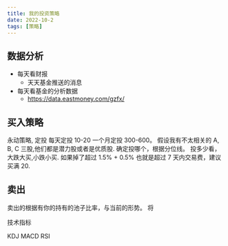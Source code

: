 ```yaml
---
title: 我的投资策略
date: 2022-10-2
tags: [策略]
---
```


## 数据分析

- 每天看财报
  - 天天基金推送的消息
- 每天看基金的分析数据
  - https://data.eastmoney.com/gzfx/

## 买入策略

永动策略, 定投
每天定投 10-20 一个月定投 300-600。
假设我有不太相关的 A, B, C 三股,他们都是潜力股或者是优质股.
确定投哪个，根据分位线。
投多少看，大跌大买,小跌小买.
如果掉了超过 1.5% + 0.5% 也就是超过 7 天内交易费，建议买满 20.

## 卖出

卖出的根据有你的持有的池子比率，与当前的形势。
将

技术指标

KDJ
MACD
RSI